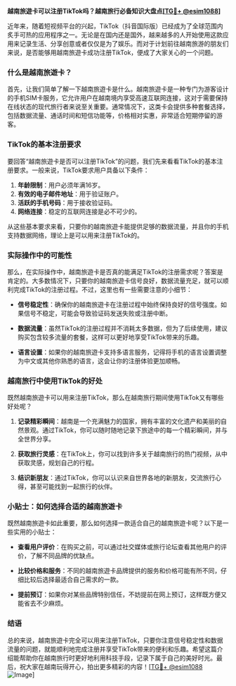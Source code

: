 **越南旅遊卡可以注册TikTok吗？越南旅行必备知识大盘点[[TG💪+ @esim1088](https://t.me/s/esim1088)]**

近年来，随着短视频平台的兴起，TikTok（抖音国际版）已经成为了全球范围内炙手可热的应用程序之一。无论是在国内还是国外，越来越多的人开始使用这款应用来记录生活、分享创意或者仅仅是为了娱乐。而对于计划前往越南旅游的朋友们来说，是否能够用越南旅遊卡成功注册TikTok，便成了大家关心的一个问题。

### 什么是越南旅遊卡？

首先，让我们简单了解一下越南旅遊卡是什么。越南旅遊卡是一种专门为游客设计的手机SIM卡服务，它允许用户在越南境内享受高速互联网连接，这对于需要保持在线状态的现代旅行者来说至关重要。通常情况下，这类卡会提供多种套餐选择，包括数据流量、通话时间和短信功能等，价格相对实惠，非常适合短期停留的游客。

### TikTok的基本注册要求

要回答“越南旅遊卡是否可以注册TikTok”的问题，我们先来看看TikTok的基本注册要求。一般来说，TikTok要求用户具备以下条件：

1. **年龄限制**：用户必须年满16岁。
2. **有效的电子邮件地址**：用于验证账户。
3. **活跃的手机号码**：用于接收验证码。
4. **网络连接**：稳定的互联网连接是必不可少的。

从这些基本要求来看，只要你的越南旅遊卡能提供足够的数据流量，并且你的手机支持数据网络，理论上是可以用来注册TikTok的。

### 实际操作中的可能性

那么，在实际操作中，越南旅遊卡是否真的能满足TikTok的注册需求呢？答案是肯定的。大多数情况下，只要你的越南旅遊卡信号良好，数据流量充足，就可以顺利完成TikTok的注册过程。不过，这里也有一些需要注意的小细节：

- **信号稳定性**：确保你的越南旅遊卡在注册过程中始终保持良好的信号强度。如果信号不稳定，可能会导致验证码发送失败或注册中断。
  
- **数据流量**：虽然TikTok的注册过程并不消耗太多数据，但为了后续使用，建议购买包含较多流量的套餐，这样可以更好地享受TikTok带来的乐趣。

- **语言设置**：如果你的越南旅遊卡支持多语言服务，记得将手机的语言设置调整为中文或其他你熟悉的语言，这会让你的注册体验更加顺畅。

### 越南旅行中使用TikTok的好处

既然越南旅遊卡可以用来注册TikTok，那么在越南旅行期间使用TikTok又有哪些好处呢？

1. **记录精彩瞬间**：越南是一个充满魅力的国家，拥有丰富的文化遗产和美丽的自然景观。通过TikTok，你可以随时随地记录下旅途中的每一个精彩瞬间，并与全世界分享。

2. **获取旅行灵感**：在TikTok上，你可以找到许多关于越南旅行的热门视频，从中获取灵感，规划自己的行程。

3. **结识新朋友**：通过TikTok，你可以认识来自世界各地的新朋友，交流旅行心得，甚至可能找到一起旅行的伙伴。

### 小贴士：如何选择合适的越南旅遊卡

既然越南旅遊卡如此重要，那么如何选择一款适合自己的越南旅遊卡呢？以下是一些实用的小贴士：

- **查看用户评价**：在购买之前，可以通过社交媒体或旅行论坛查看其他用户的评价，了解不同品牌的优缺点。

- **比较价格和服务**：不同的越南旅遊卡品牌提供的服务和价格可能有所不同，仔细比较后选择最适合自己需求的一款。

- **提前预订**：如果你对某些品牌特别信任，不妨提前在网上预订，这样既方便又能省去不少麻烦。

### 结语

总的来说，越南旅遊卡完全可以用来注册TikTok，只要你注意信号稳定性和数据流量的问题，就能顺利地完成注册并享受TikTok带来的便利和乐趣。希望这篇介绍能帮助你在越南旅行时更好地利用科技手段，记录下属于自己的美好时光。最后，祝大家在越南玩得开心，拍出更多精彩的内容！[[TG💪+ @esim1088](https://t.me/s/esim1088) ![Image](https://i.postimg.cc/4NQfJmqS/Snipaste-2025-05-13-00-14-12.png)]